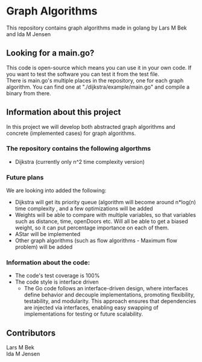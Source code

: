 # Graph Algorithms
This repository contains graph algorithms made in golang by Lars M Bek and Ida M Jensen<br>

## Looking for a main.go?
This code is open-source which means you can use it in your own code. If you want to test the software you can test it from the test file.<br>
There is main.go's multiple places in the repository, one for each graph algorithm. You can find one at "./dijkstra/example/main.go" and compile a binary from there.<br>

## Information about this project
In this project we will develop both abstracted graph algorithms and concrete (implemented cases) for graph algorithms. <br>

### The repository contains the following algorthms<br>
* Dijkstra (currently only n^2 time complexity version)

### Future plans
We are looking into added the following:
* Dijkstra will get its priority queue (algorithm will become around n*log(n) time complexity , and a few optimizations will be added
* Weights will be able to compare with multiple variables, so that variables such as distance, time, openDoors etc. Will all be able to get a biased weight, so it can put percentage importance on each of them.
* AStar will be implemented
* Other graph algorithms (such as flow algorithms - Maximum flow problem) will be added 

### Information about the code:<br>
* The code's test coverage is 100%
* The code style is interface driven
  * The Go code follows an interface-driven design, where interfaces define behavior and decouple implementations, promoting flexibility, testability, and modularity. This approach ensures that dependencies are injected via interfaces, enabling easy swapping of implementations for testing or future scalability.
 
## Contributors
Lars M Bek <br>
Ida M Jensen
